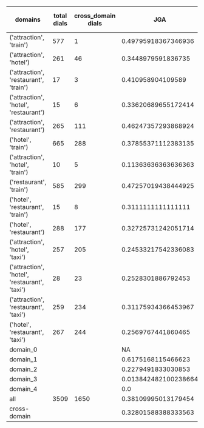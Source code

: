 | domains                                       |   total dials |   cross_domain dials | JGA                  | RSA                | TA                 | CDTA                |   total turns |   cross-domain turns |
|-----------------------------------------------|---------------|----------------------|----------------------|--------------------|--------------------|---------------------|---------------|----------------------|
| ('attraction', 'train')                       |           577 |                    1 | 0.49795918367346936  | 0.8464234801233352 | 0.8117647058823529 | 0.0                 |          4165 |                    1 |
| ('attraction', 'hotel')                       |           261 |                   46 | 0.3448979591836735   | 0.7779834337526669 | 0.6831632653061225 | 0.43478260869565216 |          1960 |                   46 |
| ('attraction', 'restaurant', 'train')         |            17 |                    3 | 0.410958904109589    | 0.7952436642505131 | 0.8013698630136986 | 0.6666666666666666  |           146 |                    3 |
| ('attraction', 'hotel', 'restaurant')         |            15 |                    6 | 0.33620689655172414  | 0.742855865864716  | 0.6896551724137931 | 0.3333333333333333  |           116 |                    6 |
| ('attraction', 'restaurant')                  |           265 |                  111 | 0.46247357293868924  | 0.8324060532977574 | 0.7531712473572939 | 0.5752212389380531  |          1892 |                  113 |
| ('hotel', 'train')                            |           665 |                  288 | 0.37855371112383135  | 0.8307682341771082 | 0.7372638809387522 | 0.6507462686567164  |          5241 |                  335 |
| ('attraction', 'hotel', 'train')              |            10 |                    5 | 0.11363636363636363  | 0.6112105008656731 | 0.6477272727272727 | 0.16666666666666666 |            88 |                    6 |
| ('restaurant', 'train')                       |           585 |                  299 | 0.47257019438444925  | 0.8677784023045455 | 0.7857451403887689 | 0.6565096952908587  |          4630 |                  361 |
| ('hotel', 'restaurant', 'train')              |            15 |                    8 | 0.3111111111111111   | 0.7696084802428083 | 0.6888888888888889 | 0.5555555555555556  |           135 |                    9 |
| ('hotel', 'restaurant')                       |           288 |                  177 | 0.32725731242051714  | 0.8090124531197719 | 0.6846121237812632 | 0.5361216730038023  |          2359 |                  263 |
| ('attraction', 'hotel', 'taxi')               |           257 |                  205 | 0.24533217542336083  | 0.7161008151753602 | 0.6187581415544942 | 0.16342412451361868 |          2303 |                  257 |
| ('attraction', 'hotel', 'restaurant', 'taxi') |            28 |                   23 | 0.2528301886792453   | 0.7123502606392337 | 0.6150943396226415 | 0.3333333333333333  |           265 |                   39 |
| ('attraction', 'restaurant', 'taxi')          |           259 |                  234 | 0.31175934366453967  | 0.7434837713405882 | 0.6613491340018232 | 0.26685393258426965 |          2194 |                  356 |
| ('hotel', 'restaurant', 'taxi')               |           267 |                  244 | 0.2569767441860465   | 0.7779035792322365 | 0.6267441860465116 | 0.3179190751445087  |          2580 |                  519 |
| domain_0                                      |               |                      | NA                   | NA                 | NA                 | NA                  |             0 |                    0 |
| domain_1                                      |               |                      | 0.6175168115466623   | 0.8433066344817534 | 0.7535673281941939 | NA                  |         12194 |                    0 |
| domain_2                                      |               |                      | 0.2279491833030853   | 0.807964079820245  | 0.7162976406533575 | 0.575333757151939   |         13775 |                 1573 |
| domain_3                                      |               |                      | 0.013842482100238664 | 0.6359971995303625 | 0.5732696897374702 | 0.1331521739130435  |          2095 |                  736 |
| domain_4                                      |               |                      | 0.0                  | 0.7064407814407814 | 0.8                | 0.6                 |            10 |                    5 |
| all                                           |          3509 |                 1650 | 0.38109995013179454  | 0.8101402336526196 | 0.7218422739901689 | 0.4347450302506482  |         28074 |                 2314 |
| cross-domain                                  |               |                      | 0.32801588388333563  | 0.7967357645215989 | 0.6845816787621526 | 0.4347450302506482  |         14606 |                 2314 |
